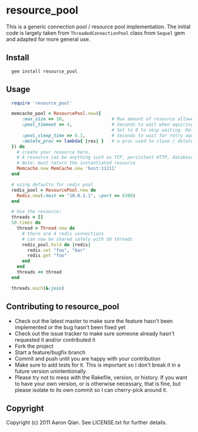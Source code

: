 # resource_pool

This is a generic connection pool / resource pool implementation. The initial code is largely taken from `ThreadedConnectionPool` class from `Sequel` gem and adapted for more general use.

## Install

```
  gem install resource_pool
```

## Usage

```ruby
  require 'resource_pool'

  memcache_pool = ResourcePool.new({
      :max_size => 10,                  # Max amount of resource allowed to create. Default is 4
      :pool_timeout => 4,               # Seconds to wait when aquiring a free resource.
                                        # Set to 0 to skip waiting. Default is 2
      :pool_sleep_time => 0.1,          # Seconds to wait for retry aquiring resource. Default is 0.001
      :delete_proc => lambda{ |res| }   # a proc used to close / delete the resource. Optional
  }) do
    # create your resource here.
    # A resource can be anything such as TCP, persistent HTTP, database, nosql
    # Note: must return the instantiated resource
    Memcache.new MemCache.new 'host:11211'
  end

  # using defaults for redis pool
  redis_pool = ResourcePool.new do
    Redis.new(:host => "10.0.1.1", :port => 6380)
  end

  # Use the resource:
  threads = []
  50.times do
    thread = Thread.new do
      # there are 4 redis connections
      # can now be shared safely with 50 threads
      redis_pool.hold do |redis|
        redis.set "foo", "bar"
        redis.get "foo"
      end
    end
    threads << thread
  end

  threads.each(&:join)
```

## Contributing to resource_pool

* Check out the latest master to make sure the feature hasn't been implemented or the bug hasn't been fixed yet
* Check out the issue tracker to make sure someone already hasn't requested it and/or contributed it
* Fork the project
* Start a feature/bugfix branch
* Commit and push until you are happy with your contribution
* Make sure to add tests for it. This is important so I don't break it in a future version unintentionally.
* Please try not to mess with the Rakefile, version, or history. If you want to have your own version, or is otherwise necessary, that is fine, but please isolate to its own commit so I can cherry-pick around it.

## Copyright

Copyright (c) 2011 Aaron Qian. See LICENSE.txt for
further details.

